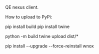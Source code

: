 QE nexus client.

How to upload to PyPi:

pip install build
pip install twine

python -m build
twine upload dist/*

pip install --upgrade --force-reinstall wnox